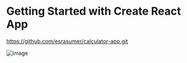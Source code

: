 # Getting Started with Create React App

https://github.com/esrasumer/calculator-app.git

![image](https://user-images.githubusercontent.com/100795029/184974662-9521563e-dce3-4b15-9e2c-e44b453bb0ae.png)
